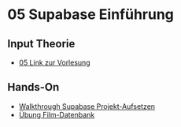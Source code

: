 # 05 Supabase Einführung

## Input Theorie
- [05 Link zur Vorlesung](https://docs.google.com/presentation/d/1Xum0e8ylYQ6qoRWGev9AGsmoMA0DzhChEzxArp5KAdk/edit?usp=sharing)

## Hands-On

- [Walkthrough Supabase Projekt-Aufsetzen]()
- [Übung Film-Datenbank]()

